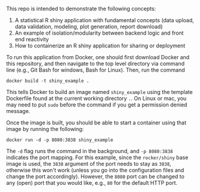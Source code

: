 This repo is intended to demonstrate the following concepts:
 1. A statistical R shiny application with fundamental concepts (data upload, data validation, modeling, plot generation, report download)
 2. An example of isolation/modularity between backend logic and front end reactivity
 3. How to containerize an R shiny application for sharing or deployment

To run this application from Docker, one should first download Docker and this repository, and then navigate to the top level directory via command line (e.g., Git Bash for windows, Bash for Linux). Then, run the command
```
docker build -t shiny_example .
```
This tells Docker to build an image named `shiny_example` using the template Dockerfile found at the current working directory `.`. On Linux or mac, you may need to put `sudo` before the command if you get a permission denied message.

Once the image is built, you should be able to start a container using that image by running the following:
```
docker run -d -p 8080:3838 shiny_example
```
The `-d` flag runs the command in the background, and `-p 8080:3838` indicates the port mapping. For this example, since the `rocker/shiny` base image is used, the `3838` argument of the port needs to stay as `3838`, otherwise this won't work (unless you go into the configuration files and change the port accordingly). However, the `8080` port can be changed to any (open) port that you would like, e.g., `80` for the default HTTP port.

